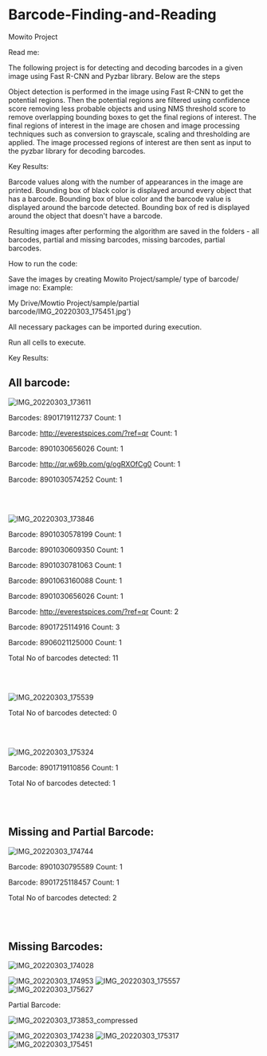 # Barcode-Finding-and-Reading
Mowito Project

Read me: 

The following project is for detecting and decoding barcodes in a given image using Fast R-CNN and Pyzbar library.  Below are the steps

Object detection is performed in the image using Fast R-CNN to get the potential regions. 
Then the potential regions are filtered using  confidence score removing less probable objects and using NMS threshold score to remove overlapping bounding boxes to get the final regions of interest.
The final regions of interest in the image are chosen and image processing techniques such as conversion to grayscale, scaling and thresholding are applied.
The image processed regions of interest are then sent as input to the pyzbar library for decoding barcodes. 

Key Results: 

Barcode values along with the number of appearances in the image are printed.
Bounding box of black color is displayed around every object that has a barcode. 
Bounding box of blue color and the barcode value is displayed around the barcode detected. 
Bounding box of red is displayed around the object that doesn't have a barcode. 

Resulting images after performing the algorithm are saved in the folders - all barcodes, partial and missing barcodes, missing barcodes, partial barcodes. 

How to run the code: 

Save the images by creating Mowito Project/sample/ type of barcode/ image no: Example:

My Drive/Mowtio Project/sample/partial barcode/IMG_20220303_175451.jpg')

All necessary packages can be imported during execution. 

Run all cells to execute. 


Key Results:

## All barcode:

![IMG_20220303_173611](https://github.com/Santoshsrini/Barcode-Finding-and-Reading/assets/28926309/2e26b7b5-4143-4df7-8b8b-6c1c58cb6443)

Barcodes: 8901719112737 Count: 1

Barcode: http://everestspices.com/?ref=qr Count: 1

Barcode: 8901030656026 Count: 1

Barcode: http://qr.w69b.com/g/ogRXOfCg0 Count: 1

Barcode: 8901030574252 Count: 1

<br/>
<br/>

![IMG_20220303_173846](https://github.com/Santoshsrini/Barcode-Finding-and-Reading/assets/28926309/344847d5-a863-4f4f-8d43-8267ee134197)

Barcode: 8901030578199 Count: 1

Barcode: 8901030609350 Count: 1

Barcode: 8901030781063 Count: 1

Barcode: 8901063160088 Count: 1

Barcode: 8901030656026 Count: 1

Barcode: http://everestspices.com/?ref=qr Count: 2

Barcode: 8901725114916 Count: 3

Barcode: 8906021125000 Count: 1

Total No of barcodes detected:  11

<br/>
<br/>

![IMG_20220303_175539](https://github.com/Santoshsrini/Barcode-Finding-and-Reading/assets/28926309/00ef08ce-7767-42c3-a5bb-c5894f3b5497)

Total No of barcodes detected:  0

<br/>
<br/>


![IMG_20220303_175324](https://github.com/Santoshsrini/Barcode-Finding-and-Reading/assets/28926309/65b97e46-015d-43be-9428-0ff8a50f7e11)

Barcode: 8901719110856 Count: 1

Total No of barcodes detected:  1

<br/>
<br/>


## Missing and Partial Barcode:

![IMG_20220303_174744](https://github.com/Santoshsrini/Barcode-Finding-and-Reading/assets/28926309/e9f6a86f-9a6f-498c-b491-0602bd7b2e57)

Barcode: 8901030795589 Count: 1

Barcode: 8901725118457 Count: 1

Total No of barcodes detected:  2


<br/>
<br/>

## Missing Barcodes:


![IMG_20220303_174028](https://github.com/Santoshsrini/Barcode-Finding-and-Reading/assets/28926309/262d4a3b-317e-4aae-9b23-0a173753ce7b)


![IMG_20220303_174953](https://github.com/Santoshsrini/Barcode-Finding-and-Reading/assets/28926309/5724efc0-35c9-4bb1-b153-69e974baf10c)
![IMG_20220303_175557](https://github.com/Santoshsrini/Barcode-Finding-and-Reading/assets/28926309/ec535e17-0b4c-4fd4-ac39-af50b71ad3ba)
![IMG_20220303_175627](https://github.com/Santoshsrini/Barcode-Finding-and-Reading/assets/28926309/b034bd3b-7c12-40a9-9d80-557932271e35)

Partial Barcode:

![IMG_20220303_173853_compressed](https://github.com/Santoshsrini/Barcode-Finding-and-Reading/assets/28926309/5353e3d2-db2d-4c40-92ff-9947fc428e9a)


![IMG_20220303_174238](https://github.com/Santoshsrini/Barcode-Finding-and-Reading/assets/28926309/23703d30-64de-4851-a2f4-17c5d2515c56)
![IMG_20220303_175317](https://github.com/Santoshsrini/Barcode-Finding-and-Reading/assets/28926309/dfcf1a90-3611-4238-aa5e-f860dd66dab7)
![IMG_20220303_175451](https://github.com/Santoshsrini/Barcode-Finding-and-Reading/assets/28926309/bc56ba71-1d10-4197-9307-ca4484b822ab)




